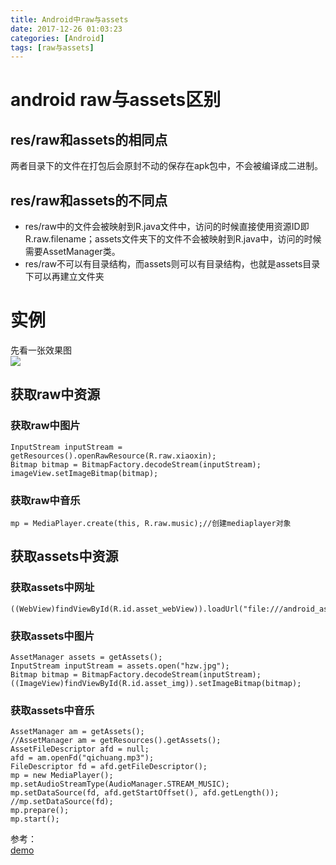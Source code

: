 ```yaml
---
title: Android中raw与assets
date: 2017-12-26 01:03:23
categories: [Android]
tags: [raw与assets]
---
```

# android raw与assets区别
## res/raw和assets的相同点
两者目录下的文件在打包后会原封不动的保存在apk包中，不会被编译成二进制。
## res/raw和assets的不同点
- res/raw中的文件会被映射到R.java文件中，访问的时候直接使用资源ID即R.raw.filename；assets文件夹下的文件不会被映射到R.java中，访问的时候需要AssetManager类。
- res/raw不可以有目录结构，而assets则可以有目录结构，也就是assets目录下可以再建立文件夹
<!--more-->

# 实例  
先看一张效果图   
![][1]
## 获取raw中资源
### 获取raw中图片
	InputStream inputStream = getResources().openRawResource(R.raw.xiaoxin);
	Bitmap bitmap = BitmapFactory.decodeStream(inputStream);
	imageView.setImageBitmap(bitmap);
### 获取raw中音乐
	mp = MediaPlayer.create(this, R.raw.music);//创建mediaplayer对象

## 获取assets中资源
### 获取assets中网址
	((WebView)findViewById(R.id.asset_webView)).loadUrl("file:///android_asset/a.html");
### 获取assets中图片
	AssetManager assets = getAssets();
	InputStream inputStream = assets.open("hzw.jpg");
	Bitmap bitmap = BitmapFactory.decodeStream(inputStream);
	((ImageView)findViewById(R.id.asset_img)).setImageBitmap(bitmap);
### 获取assets中音乐
	AssetManager am = getAssets();
	//AssetManager am = getResources().getAssets();
	AssetFileDescriptor afd = null;
	afd = am.openFd("qichuang.mp3");
	FileDescriptor fd = afd.getFileDescriptor();
	mp = new MediaPlayer();
	mp.setAudioStreamType(AudioManager.STREAM_MUSIC);
	mp.setDataSource(fd, afd.getStartOffset(), afd.getLength());
	//mp.setDataSource(fd);
	mp.prepare();
	mp.start();

参考：  
[demo][2]



[1]: http://p0kng3270.bkt.clouddn.com/raw_asset.gif
[2]: https://github.com/PGzxc/AndroidResource
